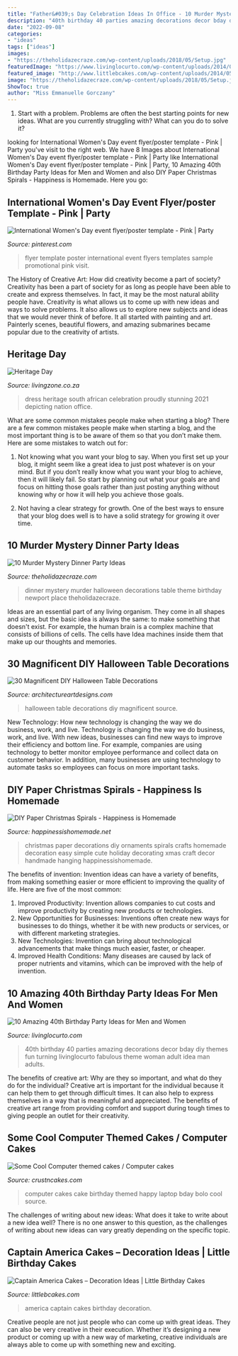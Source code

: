 ```yaml
---
title: "Father&#039;s Day Celebration Ideas In Office - 10 Murder Mystery Dinner Party Ideas"
description: "40th birthday 40 parties amazing decorations decor bday diy themes fun turning livinglocurto fabulous theme woman adult idea man adults"
date: "2022-09-08"
categories:
- "ideas"
tags: ["ideas"]
images:
- "https://theholidazecraze.com/wp-content/uploads/2018/05/Setup.jpg"
featuredImage: "https://www.livinglocurto.com/wp-content/uploads/2014/03/40th-birthday-party-ideas-living-locurto-1.jpg"
featured_image: "http://www.littlebcakes.com/wp-content/uploads/2014/05/Captain-America-Cakes-Photos.jpg"
image: "https://theholidazecraze.com/wp-content/uploads/2018/05/Setup.jpg"
ShowToc: true
author: "Miss Emmanuelle Gorczany"
---
```



1. Start with a problem. Problems are often the best starting points for new ideas. What are you currently struggling with? What can you do to solve it? 

	

		
looking for International Women&#039;s Day event flyer/poster template - Pink | Party you've visit to the right web. We have 8 Images about International Women&#039;s Day event flyer/poster template - Pink | Party like International Women&#039;s Day event flyer/poster template - Pink | Party, 10 Amazing 40th Birthday Party Ideas for Men and Women and also DIY Paper Christmas Spirals - Happiness is Homemade. Here you go:
		
    
## International Women&#039;s Day Event Flyer/poster Template - Pink | Party

<img loading=lazy src="https://i.pinimg.com/736x/5f/f0/3b/5ff03b34e65cb13797403ac391963dd1.jpg" onerror="this.onerror=null;this.src='https://tse3.mm.bing.net/th?id=OIP.PBS2td4LjCtNGVewAs9sXgHaLH&amp;pid=15.1';" alt="International Women&#039;s Day event flyer/poster template - Pink | Party">

_Source: pinterest.com_

>flyer template poster international event flyers templates sample promotional pink visit. 

	

The History of Creative Art: How did creativity become a part of society?
Creativity has been a part of society for as long as people have been able to create and express themselves. In fact, it may be the most natural ability people have. Creativity is what allows us to come up with new ideas and ways to solve problems. It also allows us to explore new subjects and ideas that we would never think of before. It all started with painting and art. Painterly scenes, beautiful flowers, and amazing submarines became popular due to the creativity of artists.

    
## Heritage Day

<img loading=lazy src="https://www.livingzone.co.za/wp-content/uploads/sites/7/2015/09/braaiday-at-work-1024x768.jpg" onerror="this.onerror=null;this.src='https://tse2.mm.bing.net/th?id=OIP.V8FrwTj13gpU7G_lp1S3JAHaFj&amp;pid=15.1';" alt="Heritage Day">

_Source: livingzone.co.za_

>dress heritage south african celebration proudly stunning 2021 depicting nation office. 

	

What are some common mistakes people make when starting a blog?
There are a few common mistakes people make when starting a blog, and the most important thing is to be aware of them so that you don’t make them. Here are some mistakes to watch out for:
1. Not knowing what you want your blog to say. When you first set up your blog, it might seem like a great idea to just post whatever is on your mind. But if you don’t really know what you want your blog to achieve, then it will likely fail. So start by planning out what your goals are and focus on hitting those goals rather than just posting anything without knowing why or how it will help you achieve those goals.

2. Not having a clear strategy for growth. One of the best ways to ensure that your blog does well is to have a solid strategy for growing it over time.

    
## 10 Murder Mystery Dinner Party Ideas

<img loading=lazy src="https://theholidazecraze.com/wp-content/uploads/2018/05/Setup.jpg" onerror="this.onerror=null;this.src='https://tse1.mm.bing.net/th?id=OIP.11R231GImHgWiprh8D7KcQHaLG&amp;pid=15.1';" alt="10 Murder Mystery Dinner Party Ideas">

_Source: theholidazecraze.com_

>dinner mystery murder halloween decorations table theme birthday newport place theholidazecraze. 

	

Ideas are an essential part of any living organism. They come in all shapes and sizes, but the basic idea is always the same: to make something that doesn't exist. For example, the human brain is a complex machine that consists of billions of cells. The cells have Idea machines inside them that make up our thoughts and memories.

    
## 30 Magnificent DIY Halloween Table Decorations

<img loading=lazy src="http://www.architectureartdesigns.com/wp-content/uploads/2013/09/1439.jpg" onerror="this.onerror=null;this.src='https://tse3.mm.bing.net/th?id=OIP.158fWRo3A7nt5zPrNVkYwQHaLH&amp;pid=15.1';" alt="30 Magnificent DIY Halloween Table Decorations">

_Source: architectureartdesigns.com_

>halloween table decorations diy magnificent source. 

	

New Technology: How new technology is changing the way we do business, work, and live.
Technology is changing the way we do business, work, and live. With new ideas, businesses can find new ways to improve their efficiency and bottom line. For example, companies are using technology to better monitor employee performance and collect data on customer behavior. In addition, many businesses are using technology to automate tasks so employees can focus on more important tasks.

    
## DIY Paper Christmas Spirals - Happiness Is Homemade

<img loading=lazy src="http://www.happinessishomemade.net/wp-content/uploads/2013/11/ChristmasSpirals-682x1024.jpg" onerror="this.onerror=null;this.src='https://tse4.mm.bing.net/th?id=OIP.VssfVLIOHEn6I-U36UtcYgHaLH&amp;pid=15.1';" alt="DIY Paper Christmas Spirals - Happiness is Homemade">

_Source: happinessishomemade.net_

>christmas paper decorations diy ornaments spirals crafts homemade decoration easy simple cute holiday decorating xmas craft decor handmade hanging happinessishomemade. 

	

The benefits of invention:
Invention ideas can have a variety of benefits, from making something easier or more efficient to improving the quality of life. Here are five of the most common: 
1. Improved Productivity: Invention allows companies to cut costs and improve productivity by creating new products or technologies.
2. New Opportunities for Businesses: Inventions often create new ways for businesses to do things, whether it be with new products or services, or with different marketing strategies.
3. New Technologies: Invention can bring about technological advancements that make things much easier, faster, or cheaper.
4. Improved Health Conditions: Many diseases are caused by lack of proper nutrients and vitamins, which can be improved with the help of invention. 
    
## 10 Amazing 40th Birthday Party Ideas For Men And Women

<img loading=lazy src="https://www.livinglocurto.com/wp-content/uploads/2014/03/40th-birthday-party-ideas-living-locurto-1.jpg" onerror="this.onerror=null;this.src='https://tse1.mm.bing.net/th?id=OIP.fE74szA37tH6_EF4OFvwDwHaJ3&amp;pid=15.1';" alt="10 Amazing 40th Birthday Party Ideas for Men and Women">

_Source: livinglocurto.com_

>40th birthday 40 parties amazing decorations decor bday diy themes fun turning livinglocurto fabulous theme woman adult idea man adults. 

	

The benefits of creative art: Why are they so important, and what do they do for the individual?
Creative art is important for the individual because it can help them to get through difficult times. It can also help to express themselves in a way that is meaningful and appreciated. The benefits of creative art range from providing comfort and support during tough times to giving people an outlet for their creativity.

    
## Some Cool Computer Themed Cakes / Computer Cakes

<img loading=lazy src="http://www.crustncakes.com/blog/wp-content/uploads/2016/10/298e705049bab25a5aaf5ce7dea6e838.jpg" onerror="this.onerror=null;this.src='https://tse2.mm.bing.net/th?id=OIP.CmhgguCzwpEMzPElSmxnEgHaJ2&amp;pid=15.1';" alt="Some Cool Computer themed cakes / Computer cakes">

_Source: crustncakes.com_

>computer cakes cake birthday themed happy laptop bday bolo cool source. 

	

The challenges of writing about new ideas: What does it take to write about a new idea well?
There is no one answer to this question, as the challenges of writing about new ideas can vary greatly depending on the specific topic.

    
## Captain America Cakes – Decoration Ideas | Little Birthday Cakes

<img loading=lazy src="http://www.littlebcakes.com/wp-content/uploads/2014/05/Captain-America-Cakes-Photos.jpg" onerror="this.onerror=null;this.src='https://tse4.mm.bing.net/th?id=OIP.yrKUWT3VVtotVGhcENYnjAHaJ4&amp;pid=15.1';" alt="Captain America Cakes – Decoration Ideas | Little Birthday Cakes">

_Source: littlebcakes.com_

>america captain cakes birthday decoration. 

	

Creative people are not just people who can come up with great ideas. They can also be very creative in their execution. Whether it’s designing a new product or coming up with a new way of marketing, creative individuals are always able to come up with something new and exciting.

